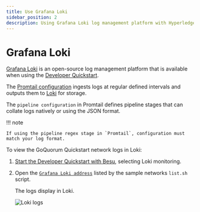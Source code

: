 ```yaml
---
title: Use Grafana Loki
sidebar_position: 2
description: Using Grafana Loki log management platform with Hyperledger Besu
---
```


# Grafana Loki

[Grafana Loki] is an open-source log management platform that is available when using the [Developer Quickstart](../../tutorials/quickstart.md).

The [Promtail configuration] ingests logs at regular defined intervals and outputs them to [Loki] for storage.

The `pipeline configuration` in Promtail defines pipeline stages that can collate logs natively or using the JSON format.

!!! note

    If using the pipeline regex stage in `Promtail`, configuration must match your log format.

To view the GoQuorum Quickstart network logs in Loki:

1. [Start the Developer Quickstart with Besu](../../tutorials/quickstart.md), selecting Loki monitoring.
1. Open the [`Grafana Loki address`](http://localhost:3000/d/Ak6eXLsPxFemKYKEXfcH/quorum-logs-loki?orgId=1&var-app=besu&var-search=&from=now-15m&to=now) listed by the sample networks `list.sh` script.

   The logs display in Loki.

   ![Loki logs](../../../assets/images/grafana_loki.png)

<!-- Links -->

[Promtail configuration]: https://github.com/ConsenSys/quorum-dev-quickstart/blob/master/files/common/promtail/promtail.yml
[pipeline configuration]: https://github.com/ConsenSys/quorum-dev-quickstart/blob/master/files/common/promtail/promtail.yml
[Loki]: https://github.com/ConsenSys/quorum-dev-quickstart/blob/master/files/common/loki/loki.yml
[Grafana Loki]: https://grafana.com/oss/loki/
